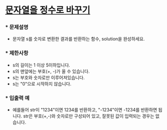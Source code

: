 
# [문자열을 정수로 바꾸기 ](https://programmers.co.kr/learn/courses/30/lessons/12925) #


### * 문제설명 ###  
* 문자열 s를 숫자로 변환한 결과를 반환하는 함수, solution을 완성하세요.

### * 제한사항 ###
* s의 길이는 1 이상 5이하입니다.
* s의 맨앞에는 부호(+, -)가 올 수 있습니다.
* s는 부호와 숫자로만 이루어져있습니다.
* s는 "0"으로 시작하지 않습니다.


### * 입출력 예 ###  

* 예를들어 str이 "1234"이면 1234를 반환하고, "-1234"이면 -1234를 반환하면 됩니다.
str은 부호(+,-)와 숫자로만 구성되어 있고, 잘못된 값이 입력되는 경우는 없습니다.